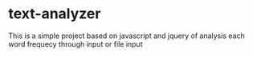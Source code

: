 # text-analyzer

This is a simple project based on javascript and jquery of analysis each word frequecy 
through input or file input
